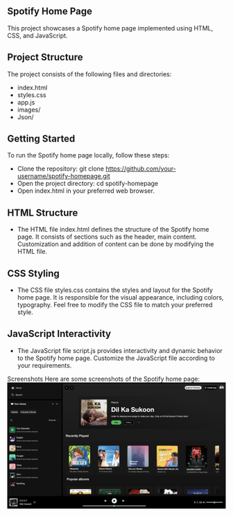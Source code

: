 ## Spotify Home Page
This project showcases a Spotify home page implemented using HTML, CSS, and JavaScript.

## Project Structure
The project consists of the following files and directories:

- index.html
- styles.css
- app.js
- images/
- Json/

## Getting Started
To run the Spotify home page locally, follow these steps:

- Clone the repository: git clone https://github.com/your-username/spotify-homepage.git
- Open the project directory: cd spotify-homepage
- Open index.html in your preferred web browser.

## HTML Structure
- The HTML file index.html defines the structure of the Spotify home page. It consists of sections such as the header, main content. Customization and addition of content can be done by modifying the HTML file.

## CSS Styling
- The CSS file styles.css contains the styles and layout for the Spotify home page. It is responsible for the visual appearance, including colors, typography. Feel free to modify the CSS file to match your preferred style.

## JavaScript Interactivity
- The JavaScript file script.js provides interactivity and dynamic behavior to the Spotify home page. Customize the JavaScript file according to your requirements.

Screenshots
Here are some screenshots of the Spotify home page:
![](https://github.com/AryanGandotra/Spotify-Using-Html-Css-Js/blob/main/images/Demo.png)
